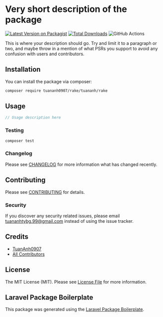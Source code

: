 # Very short description of the package

[![Latest Version on Packagist](https://img.shields.io/packagist/v/doloan09/rake_algorithms.svg?style=flat-square)](https://packagist.org/packages/doloan09/rake_algorithms)
[![Total Downloads](https://img.shields.io/packagist/dt/doloan09/rake_algorithms.svg?style=flat-square)](https://packagist.org/packages/doloan09/rake_algorithms)
![GitHub Actions](https://github.com/doloan09/rake_algorithms/actions/workflows/main.yml/badge.svg)

This is where your description should go. Try and limit it to a paragraph or two, and maybe throw in a mention of what PSRs you support to avoid any confusion with users and contributors.

## Installation

You can install the package via composer:

```bash
composer require tuananh0907/rake/tuananh/rake
```

## Usage

```php
// Usage description here
```

### Testing

```bash
composer test
```

### Changelog

Please see [CHANGELOG](CHANGELOG.md) for more information what has changed recently.

## Contributing

Please see [CONTRIBUTING](CONTRIBUTING.md) for details.

### Security

If you discover any security related issues, please email tuananhtybg.99@gmail.com instead of using the issue tracker.

## Credits

-   [TuanAnh0907](https://github.com/tuananh0907/rake)
-   [All Contributors](../../contributors)

## License

The MIT License (MIT). Please see [License File](LICENSE.md) for more information.

## Laravel Package Boilerplate

This package was generated using the [Laravel Package Boilerplate](https://laravelpackageboilerplate.com).
